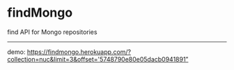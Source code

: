 # findMongo
find API for Mongo repositories
___
demo: https://findmongo.herokuapp.com/?collection=nuc&limit=3&offset='5748790e80e05dacb0941891”